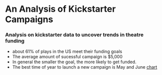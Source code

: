 # An Analysis of Kickstarter Campaigns
### Analysis on kickstarter data to uncover trends in theatre funding

- about 61% of plays in the US meet their funding goals
- The average amount of sucessful campaign is $5,000 
- In general the smaller the goal, the more likely to get funded.
- The best time of year to launch a new campaign is May and June [chart](https://github.com/jsocain/kickstarter-analysis/blob/main/Picture1.png)
